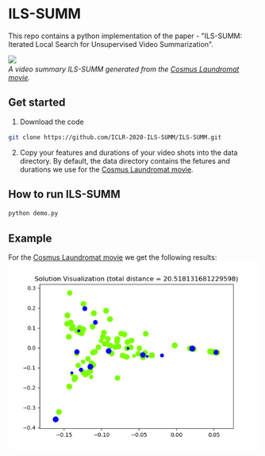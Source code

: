 # ILS-SUMM

This repo contains a python implementation of the paper - "ILS-SUMM: Iterated Local Search for Unsupervised Video Summarization".

![](Cosmus_Laundromat.gif)  
*A video summary ILS-SUMM generated from the [Cosmus Laundromat movie](https://www.youtube.com/watch?v=Y-rmzh0PI3c).*
## Get started
1. Download the code
```bash
git clone https://github.com/ICLR-2020-ILS-SUMM/ILS-SUMM.git
```
2. Copy your features and durations of your video shots into the data directory. By default, the data directory contains the fetures and durations we use for the [Cosmus Laundromat movie](https://www.youtube.com/watch?v=Y-rmzh0PI3c).

## How to run ILS-SUMM
```bash
python demo.py
```
## Example
For the [Cosmus Laundromat movie](https://www.youtube.com/watch?v=Y-rmzh0PI3c) we get the following results:
![](Solution_Visualization.png)



